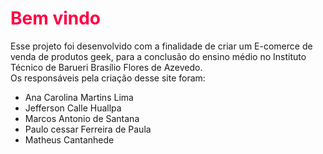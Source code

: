 <h1 style="color: #ff0043;">Bem vindo</h1>

<p>Esse projeto foi desenvolvido com a finalidade de criar um E-comerce de venda de produtos geek,  para a conclusão do ensino médio no Instituto Técnico de Barueri Brasílio Flores de Azevedo.<br>
Os responsáveis pela criação desse site foram:</p>

<ul>
<li>Ana Carolina Martins Lima</li>
<li>Jefferson Calle Huallpa</li>
<li>Marcos Antonio de Santana</li>
<li>Paulo cessar Ferreira de Paula</li>
<li>Matheus Cantanhede</li>
</ul>

